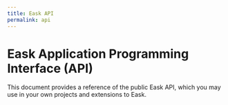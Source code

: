 ```yaml
---
title: Eask API
permalink: api
---
```


# Eask Application Programming Interface (API)

This document provides a reference of the public Eask API, which you may use in
your own projects and extensions to Eask.
